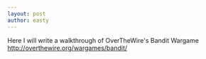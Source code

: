 ```yaml
---
layout: post
author: easty
---
```


Here I will write a walkthrough of OverTheWire's Bandit Wargame
http://overthewire.org/wargames/bandit/
